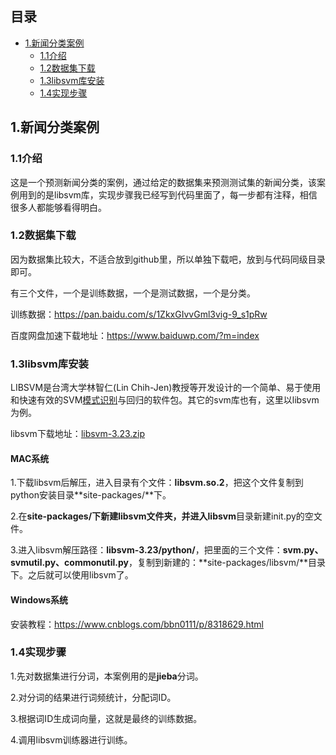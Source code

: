 ## 目录
- [1.新闻分类案例](#1新闻分类案例)
  - [1.1介绍](#11介绍)
  - [1.2数据集下载](#12数据集下载)
  - [1.3libsvm库安装](#13libsvm库安装)
  - [1.4实现步骤](#14实现步骤)

## 1.新闻分类案例

### 1.1介绍

这是一个预测新闻分类的案例，通过给定的数据集来预测测试集的新闻分类，该案例用到的是libsvm库，实现步骤我已经写到代码里面了，每一步都有注释，相信很多人都能够看得明白。

### 1.2数据集下载

因为数据集比较大，不适合放到github里，所以单独下载吧，放到与代码同级目录即可。

有三个文件，一个是训练数据，一个是测试数据，一个是分类。

训练数据：https://pan.baidu.com/s/1ZkxGIvvGml3vig-9_s1pRw

百度网盘加速下载地址：https://www.baiduwp.com/?m=index

### 1.3libsvm库安装

LIBSVM是台湾大学林智仁(Lin Chih-Jen)教授等开发设计的一个简单、易于使用和快速有效的SVM[模式识别](https://baike.baidu.com/item/%E6%A8%A1%E5%BC%8F%E8%AF%86%E5%88%AB/295301)与回归的软件包。其它的svm库也有，这里以libsvm为例。

libsvm下载地址：[libsvm-3.23.zip](http://www.csie.ntu.edu.tw/~cjlin/cgi-bin/libsvm.cgi?+http://www.csie.ntu.edu.tw/~cjlin/libsvm+zip)

#### MAC系统

1.下载libsvm后解压，进入目录有个文件：**libsvm.so.2**，把这个文件复制到python安装目录**site-packages/**下。

2.在**site-packages/**下新建libsvm文件夹，并进入**libsvm**目录新建init.py的空文件。

3.进入libsvm解压路径：**libsvm-3.23/python/**，把里面的三个文件：**svm.py、svmutil.py、commonutil.py**，复制到新建的：**site-packages/libsvm/**目录下。之后就可以使用libsvm了。

#### Windows系统

安装教程：https://www.cnblogs.com/bbn0111/p/8318629.html
### 1.4实现步骤

1.先对数据集进行分词，本案例用的是**jieba**分词。

2.对分词的结果进行词频统计，分配词ID。

3.根据词ID生成词向量，这就是最终的训练数据。

4.调用libsvm训练器进行训练。